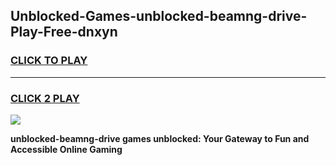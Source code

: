 
## Unblocked-Games-unblocked-beamng-drive-Play-Free-dnxyn
<h3>
<a href="https://premium76.site?title=unblocked-beamng-drive&ref=23A">CLICK TO PLAY</a></h3>
<hr>

<h3>
<a href="https://premium76.site?title=unblocked-beamng-drive&ref=23A">CLICK 2 PLAY</a>
  
</h3>

<a href="https://premium76.site?title=unblocked-beamng-drive&ref=23A"><img src="https://clearcache.store/games.png"></a>


**unblocked-beamng-drive games unblocked: Your Gateway to Fun and Accessible Online Gaming**
